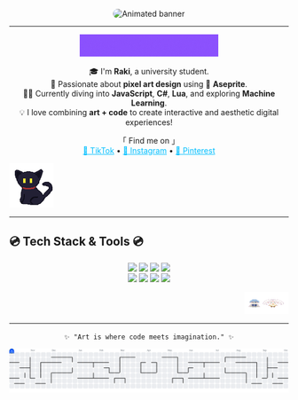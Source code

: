 <p align="center">
  <img src="https://github.com/RakiAlbaniB/RakiAlbaniB/blob/main/foto_github.gif?raw=true" alt="Animated banner" style="width:700px; height:200px; border-radius:15px; object-fit: cover;">
</p>

---

<p align="center">
  <img src="https://github.com/RakiAlbaniB/RakiAlbaniB/blob/main/ABOUT%20ME%20(1).gif?raw=true" alt="About Me Title" style="width:250px; height:auto;">
</p>

<p align="center">
  🎓 I'm <b>Raki</b>, a university student. <br>
  🎨 Passionate about <b>pixel art design</b> using 🧩 <b>Aseprite</b>. <br>
  👨‍💻 Currently diving into <b>JavaScript</b>, <b>C#</b>, <b>Lua</b>, and exploring <b>Machine Learning</b>. <br>
  💡 I love combining <b>art + code</b> to create interactive and aesthetic digital experiences!
</p>

<p align="center">
  「 Find me on 」
<br>
<a href="https://www.tiktok.com/@jaysheesh.00" style="color:#00BFFF;">🎵 TikTok</a> •
<a href="https://www.instagram.com/rki.albn" style="color:#00BFFF;">📸 Instagram</a> •
<a href="https://www.pinterest.com/rakialbani2004" style="color:#00BFFF;">📌 Pinterest</a>
</p>

<p align="left">
  <img src="https://github.com/RakiAlbaniB/RakiAlbaniB/blob/main/cat(2).gif?raw=true" alt="Left Image" style="width:80px; height:80px;"> 
</p>

---
## 💿 Tech Stack & Tools 💿
<p align="center">
  <img src="https://img.shields.io/badge/JavaScript-00A9FF?style=for-the-badge&logo=javascript&logoColor=white" />
  <img src="https://img.shields.io/badge/HTML5-00A9FF?style=for-the-badge&logo=html5&logoColor=white" />
  <img src="https://img.shields.io/badge/CSS3-00A9FF?style=for-the-badge&logo=css3&logoColor=white" />
  <img src="https://img.shields.io/badge/TailwindCSS-00A9FF?style=for-the-badge&logo=tailwind-css&logoColor=white" />
  <br>
  <img src="https://img.shields.io/badge/Unity-BE00FF?style=for-the-badge&logo=unity&logoColor=white" />
  <img src="https://img.shields.io/badge/Godot-BE00FF?style=for-the-badge&logo=godot-engine&logoColor=white" />
  <img src="https://img.shields.io/badge/Blender-BE00FF?style=for-the-badge&logo=blender&logoColor=white" />
  <img src="https://img.shields.io/badge/Aseprite-BE00FF?style=for-the-badge&logo=aseprite&logoColor=white" />
</p>

<p align="right">
<img src="https://github.com/RakiAlbaniB/RakiAlbaniB/blob/main/frieren%20and%20himmel.gif?raw=true" alt="Right Image" style="width:80px; height:40px;">
</p>

---

<p align="center">
  <code>✨ "Art is where code meets imagination." ✨</code>
</p>

<p align="center">
<picture>
  <source media="(prefers-color-scheme: dark)" srcset="https://raw.githubusercontent.com/RakiAlbaniB/RakiAlbaniB/output/pacman-contribution-graph-dark.svg">
  <source media="(prefers-color-scheme: light)" srcset="https://raw.githubusercontent.com/RakiAlbaniB/RakiAlbaniB/output/pacman-contribution-graph.svg">
  <img alt="pacman contribution graph" src="https://raw.githubusercontent.com/RakiAlbaniB/RakiAlbaniB/output/pacman-contribution-graph.svg">
</picture>
</p>
